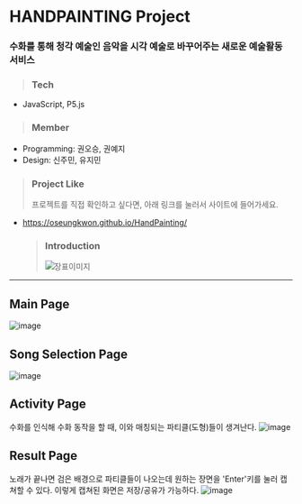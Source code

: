 # HANDPAINTING Project

### 수화를 통해 청각 예술인 음악을 시각 예술로 바꾸어주는 새로운 예술활동 서비스

> ### Tech

- JavaScript, P5.js

> ### Member

- Programming: 권오승, 권예지
- Design: 신주민, 유지민

> ### Project Like
>
> 프로젝트를 직접 확인하고 싶다면, 아래 링크를 눌러서 사이트에 들어가세요.

- https://oseungkwon.github.io/HandPainting/
  > ### Introduction
  >
  > ![장표이미지](https://user-images.githubusercontent.com/54261116/141686391-f56ae52f-e81c-4300-89e0-d2a38c4dd277.png)

---

## Main Page

![image](https://user-images.githubusercontent.com/54261116/142198938-485e8b12-97e3-4486-9273-89913d5ac760.png)

## Song Selection Page

![image](https://user-images.githubusercontent.com/54261116/142199085-ace8c638-41dc-4bff-85e6-d8e71dc15be4.png)

## Activity Page

수화를 인식해 수화 동작을 할 때, 이와 매칭되는 파티클(도형)들이 생겨난다.
![image](https://user-images.githubusercontent.com/54261116/142200384-fd88058e-55d9-4482-b90e-642a5f42ed87.png)

## Result Page

노래가 끝나면 검은 배경으로 파티클들이 나오는데 원하는 장면을 'Enter'키를 눌러 캡쳐할 수 있다.
이렇게 캡쳐된 화면은 저장/공유가 가능하다.
![image](https://user-images.githubusercontent.com/54261116/142200539-2b7f59a9-dcac-4689-b875-a17847ef7357.png)
